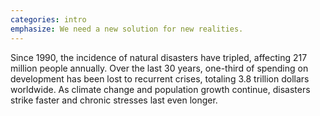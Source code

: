 ```yaml
---
categories: intro
emphasize: We need a new solution for new realities.
---
```

Since 1990, the incidence of natural disasters have tripled, affecting 217 million people annually. Over the last 30 years, one-third of spending on development has been lost to recurrent crises, totaling 3.8 trillion dollars worldwide. As climate change and population growth continue, disasters strike faster and chronic stresses last even longer.
